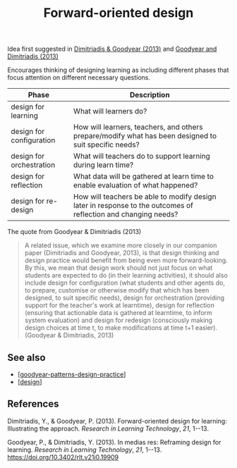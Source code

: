 ﻿---
backlinks:
- title: Ed tech - some missing flavours
  url: /memex/share/blog/2023/ed-tech-some-missing-flavours.html
- title: ABC Learning Design and ACAD
  url: /memex/sense/Design/abc-learning-design-and-acad.html
- title: Challenge of Teachers' Design Practice
  url: /memex/sense/Design/challenge-of-teachers-design-practice.html
- title: Sharing the ABC Approach
  url: /memex/sense/Design/sharing-the-abc-approach.html
- title: Design
  url: /memex/sense/Design/design.html
- title: Evolution of design for learning
  url: /memex/sense/Design/evolution-of-design-for-learning.html
- title: Patterns, pattern languages and design practice
  url: /memex/sense/Paper-Summaries/goodyear-patterns-design-practice.html
- title: Concepts
  url: /memex/sense/concepts/concepts.html
- title: Breaking the iron triangle
  url: /memex/sense/Paper-Ideas/explorations-breaking-iron-triangle.html
- title: Explorations in comparing ChatGPT & QLoRA
  url: /memex/sense/AI/explorations/compare-chatgpt-qlora.html
title: Forward-oriented design
---
Idea first suggested in [Dimitriadis & Goodyear (2013)](https://petergoodyear.files.wordpress.com/2017/07/dimitriadis-goodyear-2013-forward-oriented-design.pdf) and [Goodyear and Dimitriadis (2013)](https://petergoodyear.files.wordpress.com/2017/07/goodyear-dimitriadis-2013-in-medias-res.pdf)

Encourages thinking of designing learning as including different phases that focus attention on different necessary questions.

| Phase | Description |
| --- | --- |
| design for learning| What will learners do? |
| design for configuration | How will learners, teachers, and others prepare/modify what has been designed to suit specific needs? |
| design for orchestration | What will teachers do to support learning during learn time? |
| design for reflection | What data will be gathered at learn time to enable evaluation of what happened? | 
| design for re-design | How will teachers be able to modify design later in response to the outcomes of reflection and changing needs? |


The quote from Goodyear & Dimitriadis (2013)

> A related issue, which we examine more closely in our companion paper (Dimitriadis and Goodyear, 2013), is that design thinking and design practice would benefit from being even more forward-looking. By this, we mean that design work should not just focus on what students are expected to do (in their learning activities), it should also include design for configuration (what students and other agents do, to prepare, customise or otherwise modify that which has been designed, to suit specific needs), design for orchestration (providing support for the teacher's work at learntime), design for reflection (ensuring that actionable data is gathered at learntime, to inform system evaluation) and design for redesign (consciously making design choices at time t, to make modifications at time t+1 easier). (Goodyear & Dimitriadis, 2013)

## See also

- [[goodyear-patterns-design-practice]]
- [[design]]



## References

Dimitriadis, Y., & Goodyear, P. (2013). Forward-oriented design for learning: Illustrating the approach. *Research in Learning Technology*, *21*, 1--13.

Goodyear, P., & Dimitriadis, Y. (2013). In medias res: Reframing design for learning. *Research in Learning Technology*, *21*, 1--13. <https://doi.org/10.3402/rlt.v21i0.19909>


[//begin]: # "Autogenerated link references for markdown compatibility"
[goodyear-patterns-design-practice]: ../Paper-Summaries/goodyear-patterns-design-practice "Patterns, pattern languages and design practice"
[design]: ../Design/design "Design"
[//end]: # "Autogenerated link references"